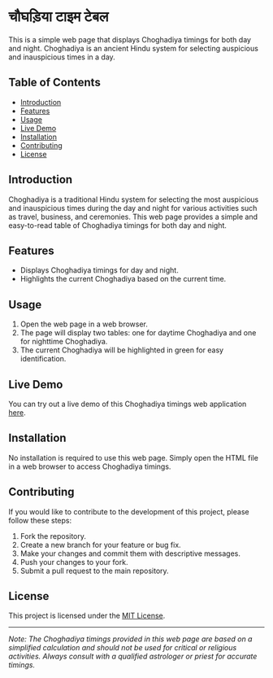 # चौघड़िया टाइम टेबल

This is a simple web page that displays Choghadiya timings for both day and night. Choghadiya is an ancient Hindu system for selecting auspicious and inauspicious times in a day.

## Table of Contents
- [Introduction](#introduction)
- [Features](#features)
- [Usage](#usage)
- [Live Demo](#live-demo)
- [Installation](#installation)
- [Contributing](#contributing)
- [License](#license)

## Introduction
Choghadiya is a traditional Hindu system for selecting the most auspicious and inauspicious times during the day and night for various activities such as travel, business, and ceremonies. This web page provides a simple and easy-to-read table of Choghadiya timings for both day and night.

## Features
- Displays Choghadiya timings for day and night.
- Highlights the current Choghadiya based on the current time.

## Usage
1. Open the web page in a web browser.
2. The page will display two tables: one for daytime Choghadiya and one for nighttime Choghadiya.
3. The current Choghadiya will be highlighted in green for easy identification.

## Live Demo
You can try out a live demo of this Choghadiya timings web application [here](https://time.gitick.com).

## Installation
No installation is required to use this web page. Simply open the HTML file in a web browser to access Choghadiya timings.

## Contributing
If you would like to contribute to the development of this project, please follow these steps:
1. Fork the repository.
2. Create a new branch for your feature or bug fix.
3. Make your changes and commit them with descriptive messages.
4. Push your changes to your fork.
5. Submit a pull request to the main repository.

## License
This project is licensed under the [MIT License](LICENSE).

---

*Note: The Choghadiya timings provided in this web page are based on a simplified calculation and should not be used for critical or religious activities. Always consult with a qualified astrologer or priest for accurate timings.*
